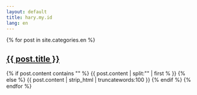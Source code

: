 ```yaml
---
layout: default
title: hary.my.id 
lang: en
---
```

<div id="main_content_wrap" class="outer">
<section id="main_content" class="inner">
{% for post in site.categories.en %}
  <h1><a href="{{ post.url }}">{{ post.title }}</a></h1>
  {% if post.content contains "<!-- more -->" %}
   {{ post.content | split:"<!-- more -->" | first % }}
  {% else %}
   {{ post.content | strip_html | truncatewords:100 }}
  {% endif %}
{% endfor %}
</section>
</div>
